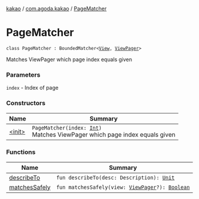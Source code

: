 [kakao](../../index.md) / [com.agoda.kakao](../index.md) / [PageMatcher](.)

# PageMatcher

`class PageMatcher : BoundedMatcher<`[`View`](https://developer.android.com/reference/android/view/View.html)`, `[`ViewPager`](https://developer.android.com/reference/android/support/v4/view/ViewPager.html)`>`

Matches ViewPager which page index equals given

### Parameters

`index` - Index of page

### Constructors

| Name | Summary |
|---|---|
| [&lt;init&gt;](-init-.md) | `PageMatcher(index: `[`Int`](https://kotlinlang.org/api/latest/jvm/stdlib/kotlin/-int/index.html)`)`<br>Matches ViewPager which page index equals given |

### Functions

| Name | Summary |
|---|---|
| [describeTo](describe-to.md) | `fun describeTo(desc: Description): `[`Unit`](https://kotlinlang.org/api/latest/jvm/stdlib/kotlin/-unit/index.html) |
| [matchesSafely](matches-safely.md) | `fun matchesSafely(view: `[`ViewPager`](https://developer.android.com/reference/android/support/v4/view/ViewPager.html)`?): `[`Boolean`](https://kotlinlang.org/api/latest/jvm/stdlib/kotlin/-boolean/index.html) |
